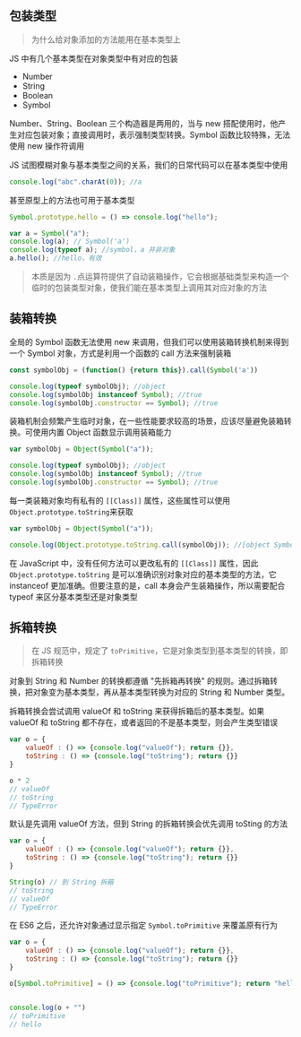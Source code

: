 ## 包装类型
> 为什么给对象添加的方法能用在基本类型上

JS 中有几个基本类型在对象类型中有对应的包装
- Number
- String
- Boolean
- Symbol

Number、String、Boolean 三个构造器是两用的，当与 new 搭配使用时，他产生对应包装对象；直接调用时，表示强制类型转换。Symbol 函数比较特殊，无法使用 new 操作符调用

JS 试图模糊对象与基本类型之间的关系，我们的日常代码可以在基本类型中使用
```js
console.log("abc".charAt(0)); //a
```
甚至原型上的方法也可用于基本类型
```js
Symbol.prototype.hello = () => console.log("hello");

var a = Symbol("a");
console.log(a); // Symbol('a')
console.log(typeof a); //symbol，a 并非对象
a.hello(); //hello，有效
```

> 本质是因为 `.`点运算符提供了自动装箱操作，它会根据基础类型来构造一个临时的包装类型对象，使我们能在基本类型上调用其对应对象的方法

## 装箱转换
全局的 Symbol 函数无法使用 new 来调用，但我们可以使用装箱转换机制来得到一个 Symbol 对象，方式是利用一个函数的 call 方法来强制装箱
```js
const symbolObj = (function() {return this}).call(Symbol('a'))

console.log(typeof symbolObj); //object
console.log(symbolObj instanceof Symbol); //true
console.log(symbolObj.constructor == Symbol); //true
```

装箱机制会频繁产生临时对象，在一些性能要求较高的场景，应该尽量避免装箱转换。可使用内置 Object 函数显示调用装箱能力
```js
var symbolObj = Object(Symbol("a"));

console.log(typeof symbolObj); //object
console.log(symbolObj instanceof Symbol); //true
console.log(symbolObj.constructor == Symbol); //true
```

每一类装箱对象均有私有的 `[[Class]]` 属性，这些属性可以使用 `Object.prototype.toString`来获取
```js
var symbolObj = Object(Symbol("a"));

console.log(Object.prototype.toString.call(symbolObj)); //[object Symbol]
```
在 JavaScript 中，没有任何方法可以更改私有的 `[[Class]]` 属性，因此 `Object.prototype.toString` 是可以准确识别对象对应的基本类型的方法，它 instanceof 更加准确。但要注意的是，call 本身会产生装箱操作，所以需要配合 typeof 来区分基本类型还是对象类型

## 拆箱转换
> 在 JS 规范中，规定了 `toPrimitive`，它是对象类型到基本类型的转换，即拆箱转换

对象到 String 和 Number 的转换都遵循 "先拆箱再转换" 的规则。通过拆箱转换，把对象变为基本类型，再从基本类型转换为对应的 String 和 Number 类型。

拆箱转换会尝试调用 valueOf 和 toString 来获得拆箱后的基本类型。如果 valueOf 和 toString 都不存在，或者返回的不是基本类型，则会产生类型错误
```js
var o = {
    valueOf : () => {console.log("valueOf"); return {}},
    toString : () => {console.log("toString"); return {}}
}

o * 2
// valueOf
// toString
// TypeError
```

默认是先调用 valueOf 方法，但到 String 的拆箱转换会优先调用 toSting 的方法
```js
var o = {
    valueOf : () => {console.log("valueOf"); return {}},
    toString : () => {console.log("toString"); return {}}
}

String(o) // 到 String 拆箱
// toString
// valueOf
// TypeError
```

在 ES6 之后，还允许对象通过显示指定 `Symbol.toPrimitive` 来覆盖原有行为
```js
var o = {
    valueOf : () => {console.log("valueOf"); return {}},
    toString : () => {console.log("toString"); return {}}
}

o[Symbol.toPrimitive] = () => {console.log("toPrimitive"); return "hello"}


console.log(o + "")
// toPrimitive
// hello
```